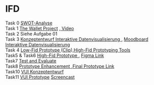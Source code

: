 # IFD
Task 0
<a href="https://yeram-in.github.io/IFD/task0.SWOT/#"> SWOT-Analyse</a>
<br>
Task 1
<a href="https://yeram-in.github.io/IFD/task1.TheWalletProject/The_Wallet_Project.pdf" target="_blank">The Wallet Project</a> ,<a href="https://yeram-in.github.io/IFD/task1.TheWalletProject/#"> Video</a>
<br>
Task 2 Siehe Aufgabe 01
<br>
Task 3 
<a href="https://yeram-in.github.io/IFD/task3.Interaktive_Datenvisualisierung/konzeptentwurf.pdf" target="_blank">Konzeptentwurf Interaktive Datenvisualisierung
</a>, <a href="https://yeram-in.github.io/IFD/task3.Interaktive_Datenvisualisierung/Moodboard.pdf" target="_blank">Moodboard Interaktive Datenvisualisierung
</a>
<br>
Task 4
<a href="https://yeram-in.github.io/IFD/task4.Low_Fid_Prototype/Low_Fid_Prototype.pdf" target="_blank">Low-Fid Prototype
</a>(<a href="https://yeram-in.github.io/IFD/task4.Low_Fid_Prototype/#">Clip</a>),<a href="https://yeram-in.github.io/IFD/task4.Low_Fid_Prototype/Figma_von_Yeram_In.pdf" target="_blank">High-Fid Prototyping Tools
</a>
<br>
Task5 & Task6
<a href="https://yeram-in.github.io/IFD/task5.task6.High_Fid_Prototype/task_5_6_HighFidPrototype.pdf" target="_blank">High-Fid Prototype
</a>, <a href="https://www.figma.com/proto/CB3JhlCmoDQstEH2bC3zWQ/High-Fid-Prototype?node-id=314%3A2&scaling=min-zoom">Figma Link</a>
<br>
Task7
<a href="https://yeram-in.github.io/IFD/task7.Test_And_Evaluate/Task7_Test_And_Evaluate.pdf" target="_blank">Test and Evaluate
</a>
<br>
Task8
<a href="https://yeram-in.github.io/IFD/task8.Enhancement/task8_Enhancement.pdf" target="_blank">Prototype Enhancement
</a>,<a href="https://www.figma.com/proto/W6c9aWbG3DbMUNByE7gxRz/Task-6-and-7-Final?node-id=314%3A2&scaling=min-zoom">Final Prototype Link</a>
<br>
Task10
<a href="https://yeram-in.github.io/IFD/task10.VUI_Konzept/Task10_VUI_Konzept.pdf" target="_blank">VUI Konzeptentwurf
</a>
<br>
Task11
<a href="https://cloud.protopie.io/p/4b668f7cc7/1?ui=false&mockup=false&touchHint=false&scaleToFit=false&cursorType=touch">VUI Prototype</a>
<a href="https://youtu.be/PgKf7b7aiD0">Screencast</a>
